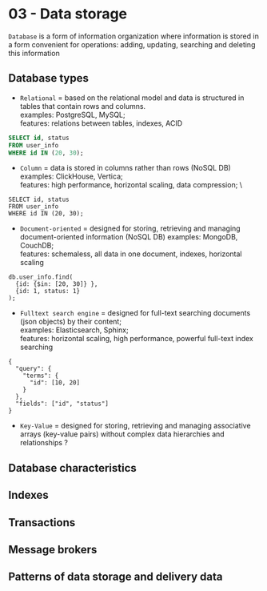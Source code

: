 03 - Data storage
=======

`Database` is a form of information organization where information is stored in a form convenient for operations: adding, updating, searching and deleting this information

## Database types
 - `Relational` = based on the relational model and data is structured in tables that contain rows and columns. \
   examples: PostgreSQL, MySQL; \
   features: relations between tables, indexes, ACID
```sql
SELECT id, status
FROM user_info
WHERE id IN (20, 30);
```
 - `Column` = data is stored in columns rather than rows (NoSQL DB) \
   examples: ClickHouse, Vertica; \
   features: high performance, horizontal scaling, data compression; \
```
SELECT id, status
FROM user_info
WHERE id IN (20, 30);
```
 - `Document-oriented` = designed for storing, retrieving and managing document-oriented information (NoSQL DB)
   examples: MongoDB, CouchDB; \
   features: schemaless, all data in one document, indexes, horizontal scaling
```
db.user_info.find( 
  {id: {$in: [20, 30]} }, 
  {id: 1, status: 1} 
);
```

 - `Fulltext search engine` = designed for full-text searching documents (json objects) by their content; \
   examples: Elasticsearch, Sphinx; \
   features: horizontal scaling, high performance, powerful full-text index searching
```
{
  "query": {
    "terms": {
      "id": [10, 20]
    }
  },
  "fields": ["id", "status"]
}
```

 - `Key-Value` = designed for storing, retrieving and managing associative arrays (key-value pairs) without complex data hierarchies and relationships
?

## Database characteristics


## Indexes


## Transactions


## Message brokers


## Patterns of data storage and delivery data
